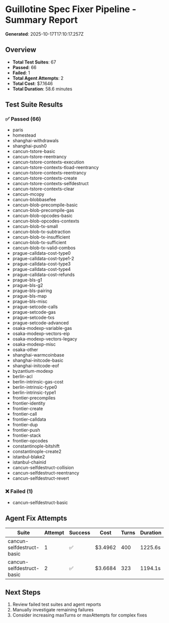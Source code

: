 # Guillotine Spec Fixer Pipeline - Summary Report

**Generated**: 2025-10-17T17:10:17.257Z

## Overview

- **Total Test Suites**: 67
- **Passed**: 66
- **Failed**: 1
- **Total Agent Attempts**: 2
- **Total Cost**: $7.1646
- **Total Duration**: 58.6 minutes

## Test Suite Results

### ✅ Passed (66)

- paris
- homestead
- shanghai-withdrawals
- shanghai-push0
- cancun-tstore-basic
- cancun-tstore-reentrancy
- cancun-tstore-contexts-execution
- cancun-tstore-contexts-tload-reentrancy
- cancun-tstore-contexts-reentrancy
- cancun-tstore-contexts-create
- cancun-tstore-contexts-selfdestruct
- cancun-tstore-contexts-clear
- cancun-mcopy
- cancun-blobbasefee
- cancun-blob-precompile-basic
- cancun-blob-precompile-gas
- cancun-blob-opcodes-basic
- cancun-blob-opcodes-contexts
- cancun-blob-tx-small
- cancun-blob-tx-subtraction
- cancun-blob-tx-insufficient
- cancun-blob-tx-sufficient
- cancun-blob-tx-valid-combos
- prague-calldata-cost-type0
- prague-calldata-cost-type1-2
- prague-calldata-cost-type3
- prague-calldata-cost-type4
- prague-calldata-cost-refunds
- prague-bls-g1
- prague-bls-g2
- prague-bls-pairing
- prague-bls-map
- prague-bls-misc
- prague-setcode-calls
- prague-setcode-gas
- prague-setcode-txs
- prague-setcode-advanced
- osaka-modexp-variable-gas
- osaka-modexp-vectors-eip
- osaka-modexp-vectors-legacy
- osaka-modexp-misc
- osaka-other
- shanghai-warmcoinbase
- shanghai-initcode-basic
- shanghai-initcode-eof
- byzantium-modexp
- berlin-acl
- berlin-intrinsic-gas-cost
- berlin-intrinsic-type0
- berlin-intrinsic-type1
- frontier-precompiles
- frontier-identity
- frontier-create
- frontier-call
- frontier-calldata
- frontier-dup
- frontier-push
- frontier-stack
- frontier-opcodes
- constantinople-bitshift
- constantinople-create2
- istanbul-blake2
- istanbul-chainid
- cancun-selfdestruct-collision
- cancun-selfdestruct-reentrancy
- cancun-selfdestruct-revert

### ❌ Failed (1)

- cancun-selfdestruct-basic

## Agent Fix Attempts

| Suite | Attempt | Success | Cost | Turns | Duration |
|-------|---------|---------|------|-------|----------|
| cancun-selfdestruct-basic | 1 | ✅ | $3.4962 | 400 | 1225.6s |
| cancun-selfdestruct-basic | 2 | ✅ | $3.6684 | 323 | 1194.1s |

## Next Steps

1. Review failed test suites and agent reports
2. Manually investigate remaining failures
3. Consider increasing maxTurns or maxAttempts for complex fixes
